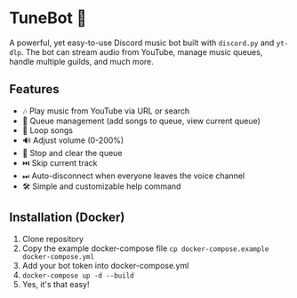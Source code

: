 # TuneBot 🎵

A powerful, yet easy-to-use Discord music bot built with `discord.py` and `yt-dlp`. The bot can stream audio from YouTube, manage music queues, handle multiple guilds, and much more.

## Features
- 🎶 Play music from YouTube via URL or search
- 📜 Queue management (add songs to queue, view current queue)
- 🔁 Loop songs
- 🔊 Adjust volume (0-200%)
- 🛑 Stop and clear the queue
- ⏭️ Skip current track 
- ⏭ Auto-disconnect when everyone leaves the voice channel
- 🛠 Simple and customizable help command

## Installation (Docker)
1. Clone repository
2. Copy the example docker-compose file `cp docker-compose.example docker-compose.yml`
3. Add your bot token into docker-compose.yml
4. `docker-compose up -d --build`
5. Yes, it's that easy!
